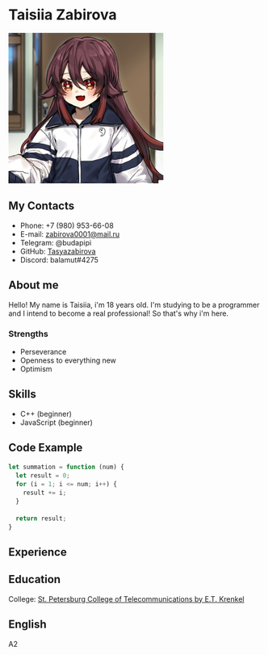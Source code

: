 # Taisiia Zabirova

 ![Discord Profile Picture](/XR16F8QhE_4.jpg)

## My Contacts
* Phone: +7 (980) 953-66-08
* E-mail: zabirova0001@mail.ru
* Telegram: @budapipi
* GitHub: [Tasyazabirova](https://github.com/tasyazabirova)
* Discord: balamut#4275

## About me
Hello! My name is Taisiia, i'm 18 years old. I'm studying to be a programmer and I intend to become a real professional! So that's why i'm here.

### Strengths
* Perseverance
* Openness to everything new
* Optimism

## Skills
* C++ (beginner)
* JavaScript (beginner)

## Code Example
```javascript
let summation = function (num) {
  let result = 0;
  for (i = 1; i <= num; i++) {
    result += i;
  }
  
  return result;
}
```

## Experience


## Education
Сollege: [St. Petersburg College of Telecommunications by E.T. Krenkel](http://sutkt.ru)

## English
A2




[def]: https://ibb.co/fCtnfv2